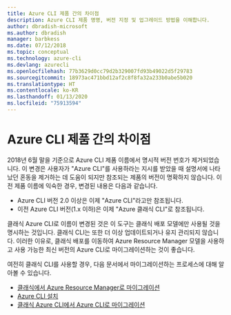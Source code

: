 ```yaml
---
title: Azure CLI 제품 간의 차이점
description: Azure CLI 제품 명명, 버전 지정 및 업그레이드 방법을 이해합니다.
author: dbradish-microsoft
ms.author: dbradish
manager: barbkess
ms.date: 07/12/2018
ms.topic: conceptual
ms.technology: azure-cli
ms.devlang: azurecli
ms.openlocfilehash: 77b3629d0cc79d2b329007fd93b49022d5f29783
ms.sourcegitcommit: 18973ac471bbd12af2c8f8fa32a233b0abe5b020
ms.translationtype: HT
ms.contentlocale: ko-KR
ms.lasthandoff: 01/13/2020
ms.locfileid: "75913594"
---
```

# <a name="differences-between-azure-cli-products"></a>Azure CLI 제품 간의 차이점

2018년 6월 말을 기준으로 Azure CLI 제품 이름에서 명시적 버전 번호가 제거되었습니다. 이 변경은 사용자가 "Azure CLI"를 사용하라는 지시를 받았을 때 설명서에 나타났던 혼동을 제거하는 데 도움이 되지만 참조되는 제품의 버전이 명확하지 않습니다. 이전 제품 이름에 익숙한 경우, 변경된 내용은 다음과 같습니다.

* Azure CLI 버전 2.0 이상은 이제 "Azure CLI"라고만 참조됩니다.
* 이전 Azure CLI 버전(1.x 이하)은 이제 "Azure 클래식 CLI"로 참조됩니다.

클래식 Azure CLI로 이름이 변경된 것은 이 도구는 클래식 배포 모델에만 사용될 것을 명시하는 것입니다. 클래식 CLI는 또한 더 이상 업데이트되거나 유지 관리되지 않습니다. 이러한 이유로, 클래식 배포를 이동하여 Azure Resource Manager 모델을 사용하고 사용 가능한 최신 버전의 Azure CLI로 마이그레이션하는 것이 좋습니다.

여전히 클래식 CLI를 사용할 경우, 다음 문서에서 마이그레이션하는 프로세스에 대해 알아볼 수 있습니다.

* [클래식에서 Azure Resource Manager로 마이그레이션](/azure/virtual-machines/linux/migration-classic-resource-manager-overview)
* [Azure CLI 설치](install-azure-cli.md)
* [클래식 Azure CLI에서 Azure CLI로 마이그레이션](https://github.com/Azure/azure-cli/blob/dev/doc/classic_cli_migration.md)
